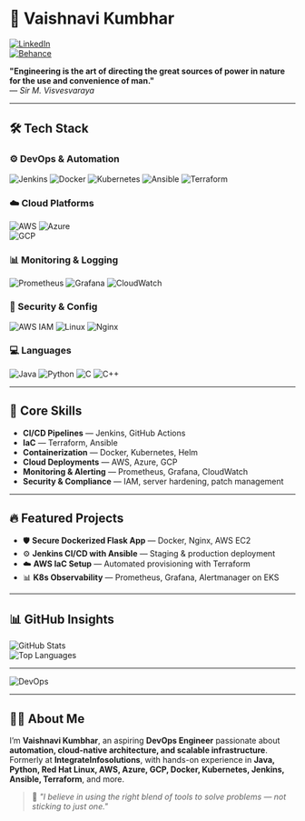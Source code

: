 # 🚀 Vaishnavi Kumbhar  
[![LinkedIn](https://img.shields.io/badge/LinkedIn-0077B5?style=for-the-badge&logo=linkedin&logoColor=white)](https://www.linkedin.com/in/kumbharvaishnavi/)  
[![Behance](https://img.shields.io/badge/Behance-1769FF?style=for-the-badge&logo=behance&logoColor=white)](https://www.behance.net/vaishnavikumbhar)  

**"Engineering is the art of directing the great sources of power in nature for the use and convenience of man."**  
— *Sir M. Visvesvaraya*  

---

## 🛠 Tech Stack  

### ⚙️ DevOps & Automation  
![Jenkins](https://img.shields.io/badge/-Jenkins-D24939?style=for-the-badge&logo=jenkins&logoColor=white)
![Docker](https://img.shields.io/badge/-Docker-2496ED?style=for-the-badge&logo=docker&logoColor=white)
![Kubernetes](https://img.shields.io/badge/-Kubernetes-326CE5?style=for-the-badge&logo=kubernetes&logoColor=white)
![Ansible](https://img.shields.io/badge/-Ansible-EE0000?style=for-the-badge&logo=ansible&logoColor=white)
![Terraform](https://img.shields.io/badge/-Terraform-7B42BC?style=for-the-badge&logo=terraform&logoColor=white)  

### ☁️ Cloud Platforms  
![AWS](https://img.shields.io/badge/-AWS-232F3E?style=for-the-badge&logo=amazon-aws)
![Azure](https://img.shields.io/badge/-Azure-0078D4?style=for-the-badge&logo=microsoft-azure)  
![GCP](https://img.shields.io/badge/-GCP-4285F4?style=for-the-badge&logo=google-cloud&logoColor=white)  

### 📊 Monitoring & Logging  
![Prometheus](https://img.shields.io/badge/-Prometheus-E6522C?style=for-the-badge&logo=prometheus&logoColor=white)
![Grafana](https://img.shields.io/badge/-Grafana-F46800?style=for-the-badge&logo=grafana&logoColor=white)
![CloudWatch](https://img.shields.io/badge/-CloudWatch-FF9900?style=for-the-badge&logo=amazonaws&logoColor=white)  

### 🔐 Security & Config  
![AWS IAM](https://img.shields.io/badge/-AWS%20IAM-0052CC?style=for-the-badge&logo=amazonaws&logoColor=white)
![Linux](https://img.shields.io/badge/-Linux-FCC624?style=for-the-badge&logo=linux&logoColor=black)
![Nginx](https://img.shields.io/badge/-Nginx-009639?style=for-the-badge&logo=nginx&logoColor=white)  

### 💻 Languages  
![Java](https://img.shields.io/badge/-Java-007396?style=for-the-badge&logo=java&logoColor=white)
![Python](https://img.shields.io/badge/-Python-3776AB?style=for-the-badge&logo=python&logoColor=white)
![C](https://img.shields.io/badge/-C-A8B9CC?style=for-the-badge&logo=c&logoColor=black)
![C++](https://img.shields.io/badge/-C++-00599C?style=for-the-badge&logo=c%2B%2B&logoColor=white)

---

## 🚀 Core Skills  

- **CI/CD Pipelines** — Jenkins, GitHub Actions  
- **IaC** — Terraform, Ansible  
- **Containerization** — Docker, Kubernetes, Helm  
- **Cloud Deployments** — AWS, Azure, GCP  
- **Monitoring & Alerting** — Prometheus, Grafana, CloudWatch  
- **Security & Compliance** — IAM, server hardening, patch management  

---

## 🔥 Featured Projects  

- 🛡 **Secure Dockerized Flask App** — Docker, Nginx, AWS EC2  
- ⚙️ **Jenkins CI/CD with Ansible** — Staging & production deployment  
- ☁️ **AWS IaC Setup** — Automated provisioning with Terraform  
- 📊 **K8s Observability** — Prometheus, Grafana, Alertmanager on EKS  

---

## 📊 GitHub Insights  

![GitHub Stats](https://github-readme-stats.vercel.app/api?username=kumbharvaishnavi&show_icons=true&theme=tokyonight)  
![Top Languages](https://github-readme-stats.vercel.app/api/top-langs/?username=kumbharvaishnavi&layout=compact&theme=tokyonight)  

---

![DevOps](https://media.giphy.com/media/qgQUggAC3Pfv687qPC/giphy.gif)  

---

## 👩‍💻 About Me  

I’m **Vaishnavi Kumbhar**, an aspiring **DevOps Engineer** passionate about **automation, cloud-native architecture, and scalable infrastructure**.  
Formerly at **IntegrateInfosolutions**, with hands-on experience in **Java, Python, Red Hat Linux, AWS, Azure, GCP, Docker, Kubernetes, Jenkins, Ansible, Terraform**, and more.  

> 🧠 *"I believe in using the right blend of tools to solve problems — not sticking to just one."*  
